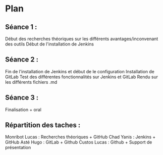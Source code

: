 # Plan

## Séance 1 :
Début des recherches théoriques sur les différents avantages/inconvenant des outils
Début de l'installation de Jenkins

## Séance 2 :
Fin de l'installation de Jenkins et début de le configuration
Installation de GitLab
Test des différentes fonctionnalités sur Jenkins et GitLab
Rendu sur les différents fichiers .md

## Séance 3 : 
Finalisation + oral

## Répartition des taches :

Monribot Lucas : Recherches théoriques + GitHub
Chad Yanis : Jenkins + GitHub
Asté Hugo : GitLab + Github
Custos Lucas : Github + Support de présentation 